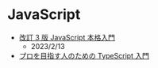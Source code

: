 # JavaScript

- [改訂 3 版 JavaScript 本格入門](https://gihyo.jp/book/2023/978-4-297-13288-0)
  - 2023/2/13
- [プロを目指す人のための TypeScript 入門](https://www.amazon.co.jp/gp/aw/d/B09Y527YPV)
